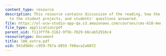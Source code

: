 ```yaml
---
content_type: resource
description: This resource contains discussion of the reading, how the story relates
  to the student projects, and students' questions answered.
file: https://ol-ocw-studio-app-qa.s3.amazonaws.com/courses/cms-610-media-industries-and-systems-spring-2006/941d9b8cc959f67a8855f08aca2a60f2_l08_extra.pdf
file_type: application/pdf
parent_uid: f113fff8-3162-9f5b-7029-b6cab52916c4
resourcetype: Document
title: l08_extra.pdf
uid: 941d9b8c-c959-f67a-8855-f08aca2a60f2
---
```

